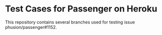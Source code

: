 Test Cases for Passenger on Heroku
==================================

This repository contains several branches used for testing issue phusion/passenger#1152.
